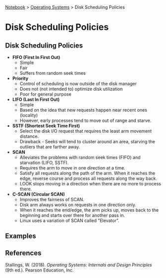 <a href="../">Notebook</a> > <a href="./">Operating Systems</a> > Disk Scheduling Policies

# Disk Scheduling Policies



## Disk Scheduling Policies

* **FIFO (First In First Out)**
  * Simple
  * Fair
  * Suffers from random seek times
* **Priority**
  * Control of scheduling is now outside of the disk manager
  * Does not (not intended to) optimize disk utilization
  * Poor for general purpose
* **LIFO (Last In First Out)**
  * Simple
  * Based on the idea that new requests happen near recent ones (locality)
  * However, early processes tend to move out of range and starve.
* **SSTF (Shortest Seek Time First)**
  * Select the disk I/O request that requires the least arm movement distance.
  * Drawback - Seeks will tend to cluster around an area, starving the outliers that are farther away.
* **SCAN**
  * Alleviates the problems with random seek times (FIFO) and starvation (LIFO, SSTF).
  * Requires the arm to move in one direction at a time.
  * Satisfy all requests along the path of the arm. When it reaches the edge, reverse course and process all requests along the way back.
  * LOOK stops moving in a direction when there are no more to process there.
* **C-SCAN (Circular SCAN)**
  * Improves the fairness of SCAN.
  * Disk arm always works on requests in one direction only.
  * When it reaches the end/edge, the arm picks up, moves back to the beginning and starts over there for another pass in.
  * Linux uses a variation of SCAN called "Elevator".



## Examples







## References

Stallings, W. (2018). *Operating Systems: Internals and Design Principles* (9th ed.). Pearson Education, Inc.

